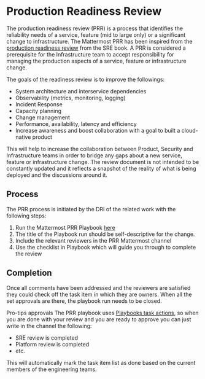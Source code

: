 # Production Readiness Review

The production readiness review (PRR) is a process that identifies the reliability needs of a service, feature (mid to large only) or a significant change to infrastructure. The Mattermost PRR has been inspired from the [production readiness review](https://sre.google/sre-book/evolving-sre-engagement-model/) from the SRE book. A PRR is considered a prerequisite for the Infrastructure team to accept responsibility for managing the production aspects of a service, feature or infrastructure change.

The goals of the readiness review is to improve the followings:
- System architecture and interservice dependencies
- Observability (metrics, monitoring, logging)
- Incident Response
- Capacity planning
- Change management
- Performance, availability, latency and efficiency
- Increase awareness and boost collaboration with a goal to built a cloud-native product

This will help to increase the collaboration between Product, Security and Infrastructure teams in order to bridge any gaps about a new service, feature or infrastructure change. The review document is not intended to be constantly updated and it reflects a snapshot of the reality of what is being deployed and the discussions around it. 

## Process

The PRR process is initiated by the DRI of the related work with the following steps:
1. Run the Mattermost PRR Playbook [here](https://community.mattermost.com/playbooks/playbooks/5r116c8eajfa9gmbqcfake9apw)
2. The title of the Playbook run should be self-descriptive for the change.
3. Include the relevant reviewers in the PRR Mattermost channel
4. Use the checklist in Playbook which will guide you through to complete the review

## Completion
Once all comments have been addressed and the reviewers are satisfied they could check off the task item in which they are owners. When all the set approvals are there, the playbook run needs to be closed.

Pro-tips approvals
The PRR playbook uses [Playbooks task actions](https://docs.mattermost.com/playbooks/work-with-tasks.html#task-actions), so when you are done with your review and you are ready to approve you can just write in the channel the following:
- SRE review is completed
- Platform review is completed
- etc.

This will automatically mark the task item list as done based on the current members of the engineering teams.
